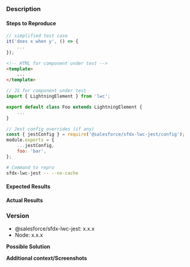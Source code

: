 ### Description

#### Steps to Reproduce

<!--
Please provide the following code snippets. Issues without sufficient info to
reproduce the issue will be closed.

- Simplified test case (foo.test.js)
- HTML + JS for component under test
- Any Jest config overrides
- Command run that causes issue
-->

```js
// simplified test case
it('does x when y', () => {
    ...
});
```

```html
<!-- HTML for component under test -->
<template>
    ...
</template>
```

```js
// JS for component under test
import { LightningElement } from 'lwc';

export default class Foo extends LightningElement {
    ...
}
```

```js
// Jest config overrides (if any)
const { jestConfig } = require('@salesforce/sfdx-lwc-jest/config');
module.exports = {
    ...jestConfig,
    foo: 'bar',
};
```

```bash
# Command to repro
sfdx-lwc-jest -- --no-cache
```

#### Expected Results

<!-- Example: No error is throw -->

#### Actual Results

<!-- Example: Error is thrown -->

### Version

-   @salesforce/sfdx-lwc-jest: x.x.x
-   Node: x.x.x

**Possible Solution**

<!--- Only if you have suggestions on a fix for the bug -->

**Additional context/Screenshots**

<!-- Add any other context about the problem here. If applicable, add screenshots to help explain. -->
